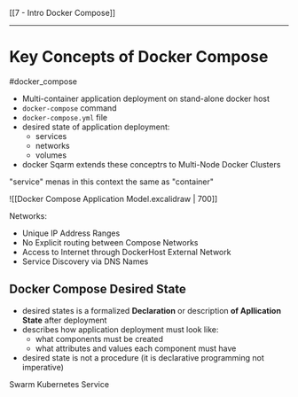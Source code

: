 [[7 - Intro Docker Compose]]


---
# Key Concepts of Docker Compose
#docker_compose

- Multi-container application deployment on stand-alone docker host
- `docker-compose` command
- `docker-compose.yml` file
- desired state of application deployment:
	- services
	- networks
	- volumes
- docker Sqarm extends these conceptrs to Multi-Node Docker Clusters

"service" menas in this context the same as "container"

![[Docker Compose Application Model.excalidraw | 700]]

Networks:
- Unique IP Address Ranges
- No Explicit routing between Compose Networks
- Access to Internet through DockerHost External Network
- Service Discovery via DNS Names 


## Docker Compose Desired State
- desired states is a formalized **Declaration** or description **of Apllication State** after deployment
- describes how application deployment must look like:
	- what components must be created
	- what attributes and values each component must have
- desired state is not a procedure (it is declarative programming not imperative)

Swarm
Kubernetes Service




